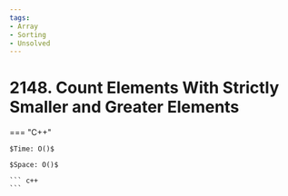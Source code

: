 ```yaml
---
tags:
- Array
- Sorting
- Unsolved
---
```



# 2148. Count Elements With Strictly Smaller and Greater Elements 

=== "C++"

    $Time: O()$

    $Space: O()$

    ``` c++
    ```